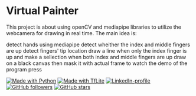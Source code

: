 # Virtual Painter

This project is about using openCV and mediapipe libraries to utilize the webcamera for drawing in real time.
The main idea is:

detect hands using mediapipe
detect wheither the index and middle fingers are up
detect fingers' tip location
draw a line when only the index finger is up and make a sellection when both index and middle fingers are up
draw on a black canvas then mask it with actual frame
to watch the demo of the program press


[![Made with Python](https://img.shields.io/badge/Made%20with%20-Python-red?style=for-the-badge&logo=python)](http://www.python.org/)
[![Made with TfLite](https://img.shields.io/badge/Made%20with%20-Tf%20Lite-yellow?style=for-the-badge&logo=tensorflow)](http://www.tensorflow.org/)
[![LinkedIn-profile](https://img.shields.io/badge/LinkedIn-Parthsarthi-blue?style=for-the-badge&logo=LinkedIn)](https://www.linkedin.com/in/parthsarthi-gupta-265b9816a)[![GitHub followers](https://img.shields.io/github/followers/Severus11?label=Follow&style=social)](https://github.com/Severus11?tab=followers) [![GitHub stars](https://img.shields.io/github/stars/Severus11/Virtual-Air-Painting.svg?style=social&label=Star&maxAge=2592000)](https://GitHub.com/Severus11/Virtual-Air-Painting/stargazers/)

